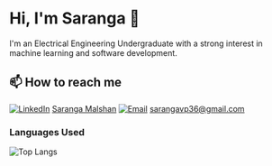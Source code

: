 # Hi, I'm Saranga 👋

I'm an Electrical Engineering Undergraduate with a strong interest in machine learning and software development. 

## 📫 How to reach me

[![LinkedIn](https://img.shields.io/badge/LinkedIn-0A66C2?style=for-the-badge&logo=linkedin&logoColor=white)](https://www.linkedin.com/in/saranga-malshan-56586b213/) [Saranga Malshan](https://www.linkedin.com/in/saranga-malshan-56586b213/)
[![Email](https://img.shields.io/badge/Email-D14836?style=for-the-badge&logo=gmail&logoColor=white)](mailto:sarangavp36@gmail.com) [sarangavp36@gmail.com](mailto:sarangavp36@gmail.com)

### Languages Used

![Top Langs](https://github-readme-stats.vercel.app/api/top-langs/?username=SarangaVP&layout=compact&theme=radical)

